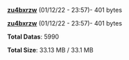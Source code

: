 [**zu4bxrzw**](/data/zu4bxrzw.txt) (01/12/22 - 23:57)- 401 bytes

[**zu4bxrzw**](/data/zu4bxrzw.txt) (01/12/22 - 23:57)- 401 bytes

**Total Datas**: 5990

**Total Size**: 33.13 MB / 33.1 MB